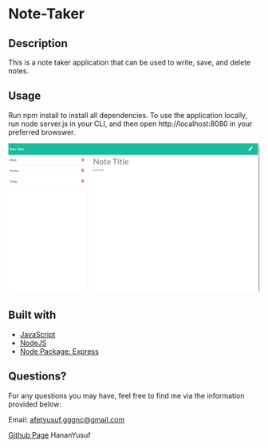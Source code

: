 # Note-Taker

## Description

This is a note taker application that can be used to write, save, and delete notes. 

## Usage

Run npm install to install all dependencies. To use the application locally, run node server.js in your CLI, and then open http://localhost:8080 in your preferred browswer.

![](Images/img.png)


## Built with

* [JavaScript](#js)
* [NodeJS](#nodejs)
* [Node Package: Express](#exprss)

## Questions?

For any questions you may have, feel free to find me via the information provided below:

Email:
afetyusuf.gggnc@gmail.com

[Github Page](https://github.com/HananYusuf/)
HananYusuf
